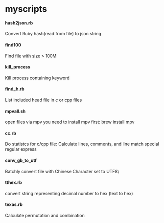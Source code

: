 # myscripts

#### hash2json.rb         
Convert Ruby hash(read from file) to json string

#### find100
Find file with size > 100M

#### kill_process
Kill process containing keyword

#### find_h.rb
List included head file in c or cpp files

#### mpvall.sh
open files via mpv
you need to install mpv first: brew install mpv

#### cc.rb
Do statistcs for c/cpp file: Calculate lines, comments, and line match special regular express

#### conv_gb_to_utf
Batchly convert file with Chinese Character set to UTF8\

#### tthex.rb
convert string representing decimal number to hex (text to hex)

#### texas.rb
Calculate permutation and combination




